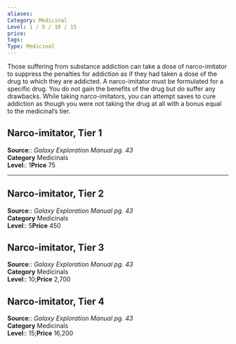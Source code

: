 ```yaml
---
aliases: 
Category: Medicinal
Level: 1 / 5 / 10 / 15
price:  
tags: 
Type: Medicinal
---
```

Those suffering from substance addiction can take a dose of narco-imitator to suppress the penalties for addiction as if they had taken a dose of the drug to which they are addicted. A narco-imitator must be formulated for a specific drug. You do not gain the benefits of the drug but do suffer any drawbacks. While taking narco-imitators, you can attempt saves to cure addiction as though you were not taking the drug at all with a bonus equal to the medicinal’s tier.  

## Narco-imitator, Tier 1

**Source**:: _Galaxy Exploration Manual pg. 43_  
**Category** Medicinals  
**Level**:: 1**Price** 75

---

## Narco-imitator, Tier 2

**Source**:: _Galaxy Exploration Manual pg. 43_  
**Category** Medicinals  
**Level**:: 5**Price** 450

## Narco-imitator, Tier 3

**Source**:: _Galaxy Exploration Manual pg. 43_  
**Category** Medicinals  
**Level**:: 10;**Price** 2,700

## Narco-imitator, Tier 4

**Source**:: _Galaxy Exploration Manual pg. 43_  
**Category** Medicinals  
**Level**:: 15;**Price** 16,200
